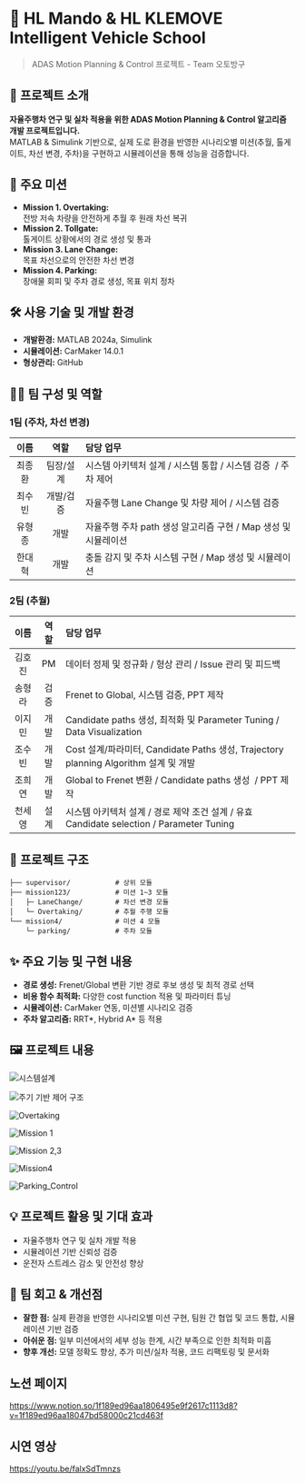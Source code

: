 # 🚗 HL Mando & HL KLEMOVE Intelligent Vehicle School 

> ADAS Motion Planning & Control 프로젝트 - Team 오토방구

## 📌 프로젝트 소개

**자율주행차 연구 및 실차 적용을 위한 ADAS Motion Planning & Control 알고리즘 개발 프로젝트입니다.**  
MATLAB & Simulink 기반으로, 실제 도로 환경을 반영한 시나리오별 미션(추월, 톨게이트, 차선 변경, 주차)을 구현하고 시뮬레이션을 통해 성능을 검증합니다.

## 🚦 주요 미션

- **Mission 1. Overtaking:**  
  전방 저속 차량을 안전하게 추월 후 원래 차선 복귀
- **Mission 2. Tollgate:**  
  톨게이트 상황에서의 경로 생성 및 통과
- **Mission 3. Lane Change:**  
  목표 차선으로의 안전한 차선 변경
- **Mission 4. Parking:**  
  장애물 회피 및 주차 경로 생성, 목표 위치 정차

## 🛠️ 사용 기술 및 개발 환경

- **개발환경:** MATLAB 2024a, Simulink
- **시뮬레이션:** CarMaker 14.0.1
- **형상관리:** GitHub

## 🧑‍💻 팀 구성 및 역할

### 1팀 (주차, 차선 변경)

| 이름     | 역할   | 담당 업무                                   |
|:-------:|:------:|:-------------------------------------------|
| 최종환   | 팀장/설계   | 시스템 아키텍처 설계 / 시스템 통합 / 시스템 검증  / 주차 제어 |
| 최수빈   | 개발/검증   | 자율주행 Lane Change 및 차량 제어 / 시스템 검증 |
| 유형종   | 개발   | 자율주행 주차 path 생성 알고리즘 구현 / Map 생성 및 시뮬레이션 |
| 한대혁   | 개발   | 충돌 감지 및 주차 시스템 구현 / Map 생성 및 시뮬레이션 |

### 2팀 (추월)

| 이름     | 역할   | 담당 업무                                                      |
|:-------:|:------:|:------------------------------------------------------------|
| 김호진   | PM   | 데이터 정제 및 정규화 / 형상 관리 / Issue 관리 및 피드백|
| 송형라   | 검증   | Frenet to Global, 시스템 검증, PPT 제작      |
| 이지민   | 개발   | Candidate paths 생성, 최적화 및 Parameter Tuning / Data Visualization |
| 조수빈   | 개발   | Cost 설계/파라미터, Candidate Paths 생성, Trajectory planning Algorithm 설계 및 개발 |
| 조희연   | 개발   | Global to Frenet 변환 / Candidate paths 생성  / PPT 제작|
| 천세영   | 설계   | 시스템 아키텍처 설계 / 경로 제약 조건 설계 / 유효 Candidate selection / Parameter Tuning|


## 📂 프로젝트 구조

```
├── supervisor/           # 상위 모듈
├── mission123/           # 미션 1~3 모듈
│   ├─ LaneChange/        # 차선 변경 모듈
│   └─ Overtaking/        # 추월 주행 모듈
└── mission4/             # 미션 4 모듈
    └─ parking/           # 주차 모듈
```


## ✨ 주요 기능 및 구현 내용

- **경로 생성:** Frenet/Global 변환 기반 경로 후보 생성 및 최적 경로 선택
- **비용 함수 최적화:** 다양한 cost function 적용 및 파라미터 튜닝
- **시뮬레이션:** CarMaker 연동, 미션별 시나리오 검증
- **주차 알고리즘:** RRT*, Hybrid A* 등 적용


## 🖼️ 프로젝트 내용

![시스템설계](image/시스템설계.png)

![주기 기반 제어 구조](image/주기기반제어구조.png)

![Overtaking](image/Overtaking.png)

![Mission 1](image/Mission1.png)

![Mission 2,3](image/Mission2,3.png)

![Mission4](image/Mission4.png)

![Parking_Control](image/Parking_Control.png)


## 💡 프로젝트 활용 및 기대 효과

- 자율주행차 연구 및 실차 개발 적용
- 시뮬레이션 기반 신뢰성 검증
- 운전자 스트레스 감소 및 안전성 향상


## 📝 팀 회고 & 개선점

- **잘한 점:** 실제 환경을 반영한 시나리오별 미션 구현, 팀원 간 협업 및 코드 통합, 시뮬레이션 기반 검증
- **아쉬운 점:** 일부 미션에서의 세부 성능 한계, 시간 부족으로 인한 최적화 미흡
- **향후 개선:** 모델 정확도 향상, 추가 미션/실차 적용, 코드 리팩토링 및 문서화

## 노션 페이지 
https://www.notion.so/1f189ed96aa1806495e9f2617c1113d8?v=1f189ed96aa18047bd58000c21cd463f

## 시연 영상
https://youtu.be/falxSdTmnzs